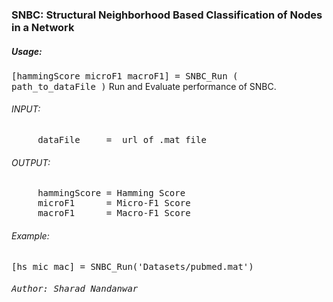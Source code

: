 <h3>SNBC: Structural Neighborhood Based Classification of Nodes in a Network</h3>

<h5>Usage:</h5>
<tt>[hammingScore microF1 macroF1] = SNBC_Run ( path_to_dataFile )</tt>
Run and Evaluate performance of SNBC.

<h6>INPUT:</h6>
<tt> &nbsp; &nbsp; &nbsp;dataFile &nbsp; &nbsp; = &nbsp;url of .mat file</tt>

<h6>OUTPUT:</h6>
<tt> &nbsp; &nbsp; &nbsp;hammingScore = Hamming Score</tt><br/>
<tt> &nbsp; &nbsp; &nbsp;microF1 &nbsp; &nbsp; &nbsp;= Micro-F1 Score</tt><br/>
<tt> &nbsp; &nbsp; &nbsp;macroF1 &nbsp; &nbsp; &nbsp;= Macro-F1 Score</tt><br/>

<h6>Example:</h6>
<tt> [hs mic mac] = SNBC_Run('Datasets/pubmed.mat')</tt>

<h6><bold><tt>Author: Sharad Nandanwar</tt></bold></h6>
